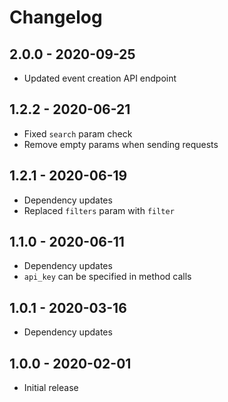 # Changelog

## 2.0.0 - 2020-09-25
* Updated event creation API endpoint

## 1.2.2 - 2020-06-21
* Fixed `search` param check
* Remove empty params when sending requests

## 1.2.1 - 2020-06-19
* Dependency updates
* Replaced `filters` param with `filter`

## 1.1.0 - 2020-06-11
* Dependency updates
* `api_key` can be specified in method calls

## 1.0.1 - 2020-03-16
* Dependency updates

## 1.0.0 - 2020-02-01
* Initial release
